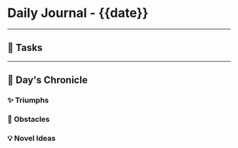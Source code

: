 # Daily Journal - {{date}}

---

## 📝 Tasks


---

## 🤔 Day's Chronicle
### ✨ **Triumphs**


### 🚧 **Obstacles**


### 💡 **Novel Ideas**

